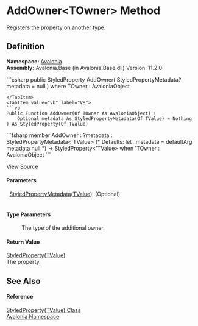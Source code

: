 # AddOwner&lt;TOwner&gt; Method


Registers the property on another type.



## Definition
**Namespace:** <a href="N_Avalonia">Avalonia</a>  
**Assembly:** Avalonia.Base (in Avalonia.Base.dll) Version: 11.2.0

<Tabs groupId="api-code-preview">
<TabItem value="csharp" label="C#">
```csharp
public StyledProperty<TValue> AddOwner<TOwner>(
	StyledPropertyMetadata<TValue>? metadata = null
)
where TOwner : AvaloniaObject

```
</TabItem>
<TabItem value="vb" label="VB">
```vb
Public Function AddOwner(Of TOwner As AvaloniaObject) ( 
	Optional metadata As StyledPropertyMetadata(Of TValue) = Nothing
) As StyledProperty(Of TValue)
```
</TabItem>
<TabItem value="fsharp" label="F#">
```fsharp
member AddOwner : 
        ?metadata : StyledPropertyMetadata<'TValue> 
(* Defaults:
        let _metadata = defaultArg metadata null
*)
-> StyledProperty<'TValue>  when 'TOwner : AvaloniaObject
```
</TabItem>
</Tabs>



<a href="https://github.com/AvaloniaUI/Avalonia/tree/master/src/Avalonia.Base/StyledProperty.cs#L66" title="View the source code">View Source</a>



#### Parameters
<dl><dt>  <a href="T_Avalonia_StyledPropertyMetadata_1">StyledPropertyMetadata</a>(<a href="T_Avalonia_StyledProperty_1">TValue</a>)  (Optional)</dt><dd> </dd></dl>

#### Type Parameters
<dl><dt /><dd>The type of the additional owner.</dd></dl>

#### Return Value
<a href="T_Avalonia_StyledProperty_1">StyledProperty</a>(<a href="T_Avalonia_StyledProperty_1">TValue</a>)  
The property.

## See Also


#### Reference
<a href="T_Avalonia_StyledProperty_1">StyledProperty(TValue) Class</a>  
<a href="N_Avalonia">Avalonia Namespace</a>  

